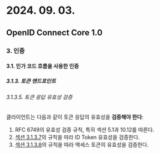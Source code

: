 # 2024. 09. 03.

## OpenID Connect Core 1.0

### 3. 인증

#### 3.1. 인가 코드 흐름을 사용한 인증

##### 3.1.3. 토큰 엔드포인트

###### 3.1.3.5. 토큰 응답 유효성 검증

클라이언트는 다음과 같이 토큰 응답의 유효성을 **검증해야 한다**:

1. RFC 6749의 유효성 검증 규칙, 특히 섹션 5.1과 10.12를 따른다.
2. [섹션 3.1.3.7][oidc-core-section-3-1-3-7]의 규칙을 따라 ID Token 유효성을 검증한다.
3. [섹션 3.1.3.8][oidc-core-section-3-1-3-8]의 규칙을 따라 액세스 토큰의 유효성을 검증한다.



[oidc-core-section-3-1-3-7]: https://openid.net/specs/openid-connect-core-1_0.html#IDTokenValidation
[oidc-core-section-3-1-3-8]: https://openid.net/specs/openid-connect-core-1_0.html#CodeFlowTokenValidation